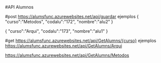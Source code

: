 

#API Alumnos

#post
https://alumsfunc.azurewebsites.net/api/guardar
ejemplos
{
	"curso":"Metodos",
	"codalu":"172",
	"nombre":"alu2"
}

{
	"curso":"Arqui",
	"codalu":"173",
	"nombre":"alu1"
}

#get
https://alumsfunc.azurewebsites.net/api/GetAlumns/{curso}
ejemplos
https://alumsfunc.azurewebsites.net/api/GetAlumns/Arqui

https://alumsfunc.azurewebsites.net/api/GetAlumns/Metodos


